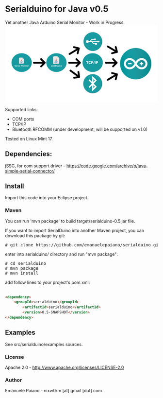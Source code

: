 # Serialduino for Java v0.5
Yet another Java Arduino Serial Monitor - Work in  Progress. 
<img src="https://github.com/emanuelepaiano/serialduino/blob/master/img/image.jpg">

Supported links:
<ul>
<li>COM ports</li>
<li>TCP/IP</li>
<li>Bluetooth RFCOMM (under development, will be supported on v1.0)</li>
</ul>

Tested on Linux Mint 17. 

## Dependencies: 
jSSC, for com support driver - https://code.google.com/archive/p/java-simple-serial-connector/

## Install
Import this code into your Eclipse project.

### Maven

You can run 'mvn package' to build target/serialduino-0.5.jar file. 

If you want to import  SerialDuino into another Maven project, you can download this package by git:

<pre>
# git clone https://github.com/emanuelepaiano/serialduino.git
</pre>

enter into serialduino/ directory and run "mvn package":

<pre>
# cd serialduino
# mvn package
# mvn install
</pre>

add follow lines to your project's pom.xml:

```html

<dependency>
    <groupId>serialduino</groupId>
        <artifactId>serialduino</artifactId>
        <version>0.5-SNAPSHOT</version>
</dependency>
```

## Examples
See src/serialduino/examples sources.

### License
Apache 2.0 - http://www.apache.org/licenses/LICENSE-2.0

### Author
Emanuele Paiano - nixw0rm [at] gmail [dot] com
